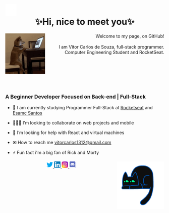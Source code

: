 <!-- APRESENTAÇÃO -->
<br>
<img align="left" src='.github/fogos.gif' alt="brilinho" width="7%">
<!---- <img align="right" src='.github/fogos.gif' alt="brilinho" width="8%"> 
--->
<h1 align="center">✨Hi, nice to meet you✨
    <img align="right" >

</h1>
<img align="left" src='.github/doge.gif' alt="dogineo" width="25%">
<p align="right" >Welcome to my page, on GitHub!
<br>
    <br>
    I am Vitor Carlos de Souza, full-stack programmer.
    <br>
    Computer Engineering Student and RocketSeat.

<br><br><br><br><br><!--spacing-3x-->

<!-- FOCO... -->
<h3 align="Left">
    A Beginner Developer Focused on Back-end | Full-Stack
</h3>
<!-- SOBRE MIM -->

- 🌱 I am currently studying Programmer Full-Stack at <a href="https://app.rocketseat.com.br/me/vitor-crl">Rocketseat</a> and <a href="https://www.esamc.br/unidade/Santos/"> Esamc Santos</a>

- 👨🏻‍💻 I’m looking to collaborate on web projects and mobile

- 🤔 I’m looking for help with React and virtual machines

- ✉ How to reach me vitorcarlos1312@gmail.com

- ⚡ Fun fact i'm a big fan of Rick and Morty

<img align="right" src='.github/cat.gif' alt="Gatineo" width="150">

<!-- REDES SOCIAIS -->
<p align="center">
    <a href="https://twitter.com/vitinhocrl" target="blank">
        <img src=".github/twitter.svg" alt="Twitter" height="20"/>
    </a>
    <a href="https://www.linkedin.com/in/matheus-vidigal-nyctibiusvii/" target="blank">
        <img src=".github/linkedin.svg" alt="Linkedin" height="20"/>
    </a>
    <a href="https://www.instagram.com/vitorcrl/" target="blank">
        <img src=".github/instagram.svg" alt="Instagram" height="20"/>
    </a>
    <a href="https://discord.com/channels/@vitorcrl13#9193" target="blank">
        <img src=".github/discord.svg" alt="Discord" height="20"/>
    </a>
</p>

<!--


**vitorcrl/vitorcrl** is a ✨ _special_ ✨ repository because its `README.md` (this file) appears on your GitHub profile.

Here are some ideas to get you started:

- 🔭 I’m currently working on ...
- 🌱 I’m currently learning ...
- 👯 I’m looking to collaborate on ...
- 🤔 I’m looking for help with ...
- 💬 Ask me about ...
- 📫 How to reach me: ...
- 😄 Pronouns: ...
- ⚡ Fun fact: ...
  -->
